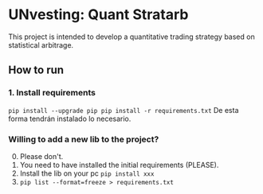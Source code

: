 # UNvesting: Quant Stratarb
This project is intended to develop a quantitative trading strategy based on statistical arbitrage.

## How to run
### 1. Install requirements
`pip install --upgrade pip
pip install -r requirements.txt`
De esta forma tendrán instalado lo necesario.

### Willing to add a new lib to the project?
0. Please don't.
1. You need to have installed the initial requirements (PLEASE).
2. Install the lib on your pc `pip install xxx`
3. `pip list --format=freeze > requirements.txt`
